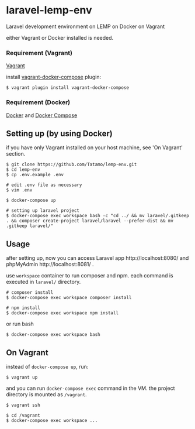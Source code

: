 # laravel-lemp-env
Laravel development environment on LEMP on Docker on Vagrant

either Vagrant or Docker installed is needed.
### Requirement (Vagrant)
[Vagrant](https://www.vagrantup.com/)

install [vagrant-docker-compose](https://github.com/leighmcculloch/vagrant-docker-compose) plugin:
```
$ vagrant plugin install vagrant-docker-compose
```

### Requirement (Docker)
[Docker](https://www.docker.com/) and [Docker Compose](https://github.com/docker/compose)

## Setting up (by using Docker)
if you have only Vagrant installed on your host machine, see 'On Vagrant' section.
```
$ git clone https://github.com/Tatamo/lemp-env.git
$ cd lemp-env
$ cp .env.example .env

# edit .env file as necessary
$ vim .env

$ docker-compose up

# setting up laravel project
$ docker-compose exec workspace bash -c "cd ../ && mv laravel/.gitkeep . && composer create-project laravel/laravel --prefer-dist && mv .gitkeep laravel/"
```


## Usage
after setting up, now you can access Laravel app http://localhost:8080/ and phpMyAdmin http://localhost:8081/ .

use `workspace` container to run composer and npm.
each command is executed in `laravel/` directory.
```
# composer install
$ docker-compose exec workspace composer install

# npm install
$ docker-compose exec workspace npm install
```

or run bash
```
$ docker-compose exec workspace bash
```

## On Vagrant
instead of `docker-compose up`, run:
```
$ vagrant up
```

and you can run `docker-compose exec` command in the VM.
the project directory is mounted as `/vagrant`.
```
$ vagrant ssh

$ cd /vagrant
$ docker-compose exec workspace ...
```
